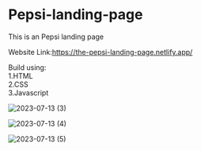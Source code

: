 # Pepsi-landing-page

This is an Pepsi landing page

Website Link:https://the-pepsi-landing-page.netlify.app/

Build using: <br>
1.HTML <br>
2.CSS <br>
3.Javascript <br>

![2023-07-13 (3)](https://github.com/ravi-singh-100/Pepsi-landing-page/assets/84458346/c2856735-75b9-4ca5-9c6b-509df4619206)


![2023-07-13 (4)](https://github.com/ravi-singh-100/Pepsi-landing-page/assets/84458346/76c87ebd-43be-4e65-a63a-1eead6709a99)


![2023-07-13 (5)](https://github.com/ravi-singh-100/Pepsi-landing-page/assets/84458346/e0438b0f-4984-4a50-a40e-3ea41f59bf37)





